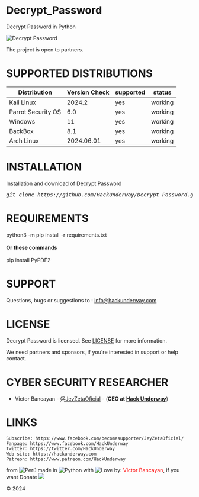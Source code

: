 # Decrypt_Password
Decrypt Password in Python

<img src="https://i.imgur.com/k3uJwfQ.png" title="Decrypt Password">

The project is open to partners.

# SUPPORTED DISTRIBUTIONS
|Distribution | Version Check | supported | status |
----------|-------|------|-------|
|Kali Linux| 2024.2| yes| working   |
|Parrot Security OS| 6.0| yes | working   |
|Windows| 11 | yes | working   |
|BackBox| 8.1 | yes | working   |
|Arch Linux| 2024.06.01 | yes | working   |

# INSTALLATION
Installation and download of Decrypt Password
<pre><i><n>git clone https://github.com/HackUnderway/Decrypt_Password.git
</pre></i></n>

# REQUIREMENTS
python3 -m pip install -r requirements.txt<br><br>
<strong>Or these commands</strong><br><br>
pip install PyPDF2<br>

# SUPPORT
Questions, bugs or suggestions to : info@hackunderway.com

# LICENSE
Decrypt Password is licensed. 
See [LICENSE](https://github.com/HackUnderway/Decrypt_Password?tab=MIT-1-ov-file#readme) for more information.

We need partners and sponsors, if you're interested in support or help contact.

# CYBER SECURITY RESEARCHER

* Victor Bancayan - [@JeyZetaOficial](https://x.com/JeyZetaOficial) - (**CEO at [Hack Underway](https://www.instagram.com/hackunderway/)**) 

# LINKS
```
Subscribe: https://www.facebook.com/becomesupporter/JeyZetaOficial/
Fanpage: https://www.facebook.com/HackUnderway
Twitter: https://twitter.com/HackUnderway
Web site: https://hackunderway.com
Patreon: https://www.patreon.com/HackUnderway
```
from <img src="https://i.imgur.com/ngJCbSI.png" title="Perú"> made in <img src="https://i.imgur.com/NNfy2o6.png" title="Python"> with <img src="http://cdn0.bodas.com.mx/img/smileys/smiley_heart.png" title="Love"> by: <font color="red">Victor Bancayan</font>, if you want Donate <a href="https://www.buymeacoffee.com/HackUnderway"><img src="https://img.buymeacoffee.com/button-api/?text=Buy me a coffee&emoji=&slug=HackUnderway&button_colour=40DCA5&font_colour=ffffff&font_family=Comic&outline_colour=000000&coffee_colour=FFDD00" /></a>

© 2024
